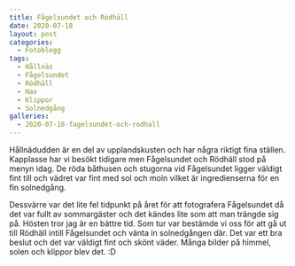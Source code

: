 ```yaml
---
title: Fågelsundet och Rödhäll
date: 2020-07-18
layout: post
categories:
  - Fotoblogg
tags:
  - Hållnäs
  - Fågelsundet
  - Rödhäll
  - Hav
  - Klippor
  - Solnedgång
galleries:
  - 2020-07-18-fagelsundet-och-rodhall
---
```


Hållnädudden är en del av upplandskusten och har några riktigt fina ställen. Kapplasse har vi besökt tidigare men Fågelsundet och Rödhäll stod på menyn idag. De röda båthusen och stugorna vid Fågelsundet ligger väldigt fint till och vädret var fint med sol och moln vilket är ingredienserna för en fin solnedgång.

Dessvärre var det lite fel tidpunkt på året för att fotografera Fågelsundet då det var fullt av sommargäster och det kändes lite som att man trängde sig på. Hösten tror jag är en bättre tid. Som tur var bestämde vi oss för att gå ut till Rödhäll intill Fågelsundet och vänta in solnedgången där. Det var ett bra beslut och det var väldigt fint och skönt väder. Många bilder på himmel, solen och klippor blev det. :D
